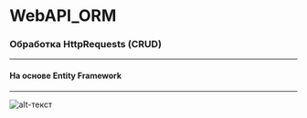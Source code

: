 ﻿# WebAPI_ORM
### Обработка HttpRequests (CRUD)

---
#### На основе **Entity Framework**


---
  ![alt-текст](https://alexpshkov.ru/screens/web-example.gif)
